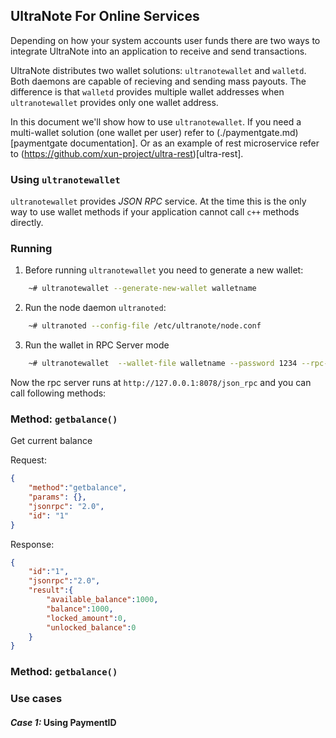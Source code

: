 ## UltraNote For Online Services 

Depending on how your system accounts user funds there are two ways to integrate UltraNote into an application to receive and send transactions.

UltraNote distributes two wallet solutions: `ultranotewallet` and `walletd`. Both daemons are capable of recieving and sending mass payouts. The difference is that `walletd` provides multiple wallet addresses when `ultranotewallet` provides only one wallet address. 

In this document we'll show how to use  `ultranotewallet`. If you need a multi-wallet solution (one wallet per user) refer to (./paymentgate.md)[paymentgate documentation]. Or as an example of rest microservice refer to (https://github.com/xun-project/ultra-rest)[ultra-rest].



### Using `ultranotewallet`

`ultranotewallet` provides *JSON RPC* service. At the time this is the only way to use wallet methods if your application cannot call `c++` methods directly. 


### Running

1. Before running `ultranotewallet` you need to generate a new wallet:

```sh
	~# ultranotewallet --generate-new-wallet walletname

```

2. Run the node daemon `ultranoted`:

```sh
	~# ultranoted --config-file /etc/ultranote/node.conf
```   

3. Run the wallet in RPC Server mode

```sh
	~# ultranotewallet  --wallet-file walletname --password 1234 --rpc-bind-port 8078 --rpc-user test --rpc-password 1234
``` 

Now the rpc server runs at `http://127.0.0.1:8078/json_rpc` and you can call following methods:


### Method: `getbalance()`
Get current balance

Request:
```json
{
	"method":"getbalance", 
	"params": {},
	"jsonrpc": "2.0", 
	"id": "1"
}
```


Response:
```json
{
	"id":"1",
	"jsonrpc":"2.0",
	"result":{
		"available_balance":1000,
		"balance":1000,
		"locked_amount":0,
		"unlocked_balance":0
	}
}
```


### Method: `getbalance()`



### Use cases

#### _Case 1:_ Using PaymentID 